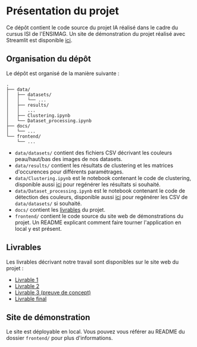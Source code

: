 # Présentation du projet
Ce dépôt contient le code source du projet IA réalisé dans le cadre du cursus ISI de l'ENSIMAG. Un site de démonstration du projet réalisé avec Streamlit est disponible [ici](https://ia-clothes.streamlit.app/).

## Organisation du dépôt
Le dépôt est organisé de la manière suivante :
```
.
├── data/
│   ├── datasets/
│   │   └── ...
│   ├── results/
│   │   ...
│   ├── Clustering.ipynb
│   └── Dataset_processing.ipynb
├── docs/
│   └── ...
└── frontend/
    └── ...
```
- `data/datasets/` contient des fichiers CSV décrivant les couleurs peau/haut/bas des images de nos datasets.
- `data/results/` contient les résultats de clustering et les matrices d'occurences pour différents paramétrages.
- `data/Clustering.ipynb` est le notebook contenant le code de clustering, disponible aussi [ici](https://colab.research.google.com/drive/10GGzqcxp0jIl4kTurNXCNJLFwRQY8UVE?usp=sharing) pour regénérer les résultats si souhaité.
- `data/Dataset_processing.ipynb` est le notebook contenant le code de détection des couleurs, disponible aussi [ici](https://colab.research.google.com/drive/19Hn6Y-09XlVNDg7Hp798v5ZL41UBsx8S?usp=sharing) pour regénérer les CSV de `data/datasets/` si souhaité.
- `docs/` contient les [livrables](#livrables) du projet.
- `frontend/` contient le code source du site web de démonstrations du projet. Un README explicant comment faire tourner l'application en local y est présent.

## Livrables
Les livrables décrivant notre travail sont disponibles sur le site web du projet :
- [Livrable 1](https://nielk74.github.io/ia-clothes/#/livrable-1/)
- [Livrable 2](https://nielk74.github.io/ia-clothes/#/livrable-2/)
- [Livrable 3 (preuve de concept)](https://nielk74.github.io/ia-clothes/#/livrable-3/)
- [Livrable final](https://nielk74.github.io/ia-clothes/#/livrable-final/)

## Site de démonstration
Le site est déployable en local. Vous pouvez vous référer au README du dossier `frontend/` pour plus d'informations.
